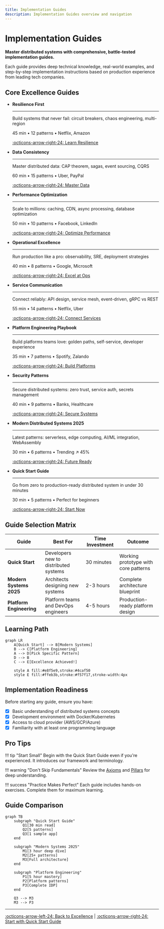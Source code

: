 ```yaml
---
title: Implementation Guides
description: Implementation Guides overview and navigation
---
```


# Implementation Guides

**Master distributed systems with comprehensive, battle-tested implementation guides.**

<div class="guide-intro">
    <p class="lead">Each guide provides deep technical knowledge, real-world examples, and step-by-step implementation instructions based on production experience from leading tech companies.</p>
</div>

## Core Excellence Guides

<div class="grid cards" markdown>

-   **Resilience First**

    ---
    
    Build systems that never fail: circuit breakers, chaos engineering, multi-region
    
    45 min • 12 patterns • Netflix, Amazon
    
    [:octicons-arrow-right-24: Learn Resilience](../excellence/implementation-guides/resilience-first.md)

-   **Data Consistency**

    ---
    
    Master distributed data: CAP theorem, sagas, event sourcing, CQRS
    
    60 min • 15 patterns • Uber, PayPal
    
    [:octicons-arrow-right-24: Master Data](../excellence/implementation-guides/data-consistency.md)

-   **Performance Optimization**

    ---
    
    Scale to millions: caching, CDN, async processing, database optimization
    
    50 min • 10 patterns • Facebook, LinkedIn
    
    [:octicons-arrow-right-24: Optimize Performance](../excellence/implementation-guides/performance-optimization.md)

-   **Operational Excellence**

    ---
    
    Run production like a pro: observability, SRE, deployment strategies
    
    40 min • 8 patterns • Google, Microsoft
    
    [:octicons-arrow-right-24: Excel at Ops](../excellence/implementation-guides/operational-excellence.md)

-   **Service Communication**

    ---
    
    Connect reliably: API design, service mesh, event-driven, gRPC vs REST
    
    55 min • 14 patterns • Netflix, Uber
    
    [:octicons-arrow-right-24: Connect Services](../excellence/implementation-guides/service-communication.md)

-   **Platform Engineering Playbook**

    ---
    
    Build platforms teams love: golden paths, self-service, developer experience
    
    35 min • 7 patterns • Spotify, Zalando
    
    [:octicons-arrow-right-24: Build Platforms](../excellence/implementation-guides/platform-engineering-playbook.md)

-   **Security Patterns**

    ---
    
    Secure distributed systems: zero trust, service auth, secrets management
    
    40 min • 9 patterns • Banks, Healthcare
    
    [:octicons-arrow-right-24: Secure Systems](../excellence/implementation-guides/security-patterns.md)

-   **Modern Distributed Systems 2025**

    ---
    
    Latest patterns: serverless, edge computing, AI/ML integration, WebAssembly
    
    30 min • 6 patterns • Trending ↗️ 45%
    
    [:octicons-arrow-right-24: Future Ready](../excellence/implementation-guides/modern-distributed-systems-2025.md)

-   **Quick Start Guide**

    ---
    
    Go from zero to production-ready distributed system in under 30 minutes
    
    30 min • 5 patterns • Perfect for beginners
    
    [:octicons-arrow-right-24: Start Now](../excellence/implementation-guides/quick-start-guide.md)

</div>

## Guide Selection Matrix

| Guide | Best For | Time Investment | Outcome |
|-------|----------|-----------------|---------|
| **Quick Start** | Developers new to distributed systems | 30 minutes | Working prototype with core patterns |
| **Modern Systems 2025** | Architects designing new systems | 2-3 hours | Complete architecture blueprint |
| **Platform Engineering** | Platform teams and DevOps engineers | 4-5 hours | Production-ready platform design |

## Learning Path

```mermaid
graph LR
    A[Quick Start] --> B[Modern Systems]
    B --> C[Platform Engineering]
    A --> D[Pick Specific Pattern]
    D --> B
    C --> E[Excellence Achieved!]
    
    style A fill:#e8f5e9,stroke:#4caf50
    style E fill:#ffeb3b,stroke:#f57f17,stroke-width:4px
```

## Implementation Readiness

Before starting any guide, ensure you have:

- [x] Basic understanding of distributed systems concepts
- [x] Development environment with Docker/Kubernetes
- [x] Access to cloud provider (AWS/GCP/Azure)
- [x] Familiarity with at least one programming language

## Pro Tips

!!! tip "Start Small"
    Begin with the Quick Start Guide even if you're experienced. It introduces our framework and terminology.

!!! warning "Don't Skip Fundamentals"
    Review the [Axioms](../core-principles/laws.md/index.md) and [Pillars](../core-principles/pillars.md/index.md) for deep understanding.

!!! success "Practice Makes Perfect"
    Each guide includes hands-on exercises. Complete them for maximum learning.

## Guide Comparison

```mermaid
graph TB
    subgraph "Quick Start Guide"
        Q1[30 min read]
        Q2[5 patterns]
        Q3[1 sample app]
    end
    
    subgraph "Modern Systems 2025"
        M1[3 hour deep dive]
        M2[25+ patterns]
        M3[Full architecture]
    end
    
    subgraph "Platform Engineering"
        P1[5 hour mastery]
        P2[Platform patterns]
        P3[Complete IDP]
    end
    
    Q3 --> M3
    M3 --> P3
```

---

[:octicons-arrow-left-24: Back to Excellence](../index.md) | [:octicons-arrow-right-24: Start with Quick Start Guide](../excellence/implementation-guides/quick-start-guide.md)